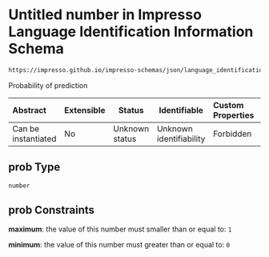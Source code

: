 # Untitled number in Impresso Language Identification Information Schema

```txt
https://impresso.github.io/impresso-schemas/json/language_identification/language_identification.schema.json#/definitions/lid/properties/prob
```

Probability of prediction


| Abstract            | Extensible | Status         | Identifiable            | Custom Properties | Additional Properties | Access Restrictions | Defined In                                                                                                 |
| :------------------ | ---------- | -------------- | ----------------------- | :---------------- | --------------------- | ------------------- | ---------------------------------------------------------------------------------------------------------- |
| Can be instantiated | No         | Unknown status | Unknown identifiability | Forbidden         | Allowed               | none                | [language_identification.schema.json\*](../out/language_identification.schema.json "open original schema") |

## prob Type

`number`

## prob Constraints

**maximum**: the value of this number must smaller than or equal to: `1`

**minimum**: the value of this number must greater than or equal to: `0`
